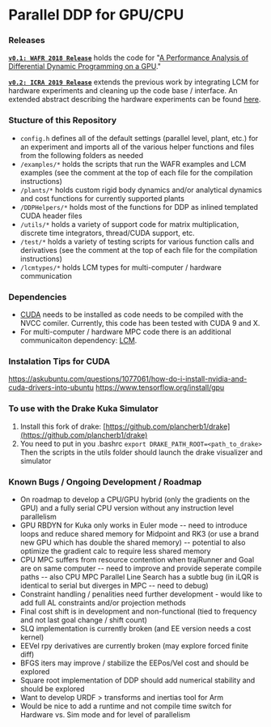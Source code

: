 # Parallel DDP for GPU/CPU #

### Releases
[**```v0.1: WAFR 2018 Release```**](https://github.com/plancherb1/parallel-DDP/tree/v0.1)
holds the code for "[A Performance Analysis of Differential Dynamic Programming on a GPU](https://plancherb1.github.io/publication/parallelddp/)."

[**```v0.2: ICRA 2019 Release```**](https://github.com/plancherb1/parallel-DDP/tree/v0.2) extends the previous work by integrating LCM for hardware experiments and cleaning up the code base / interface. An extended abstract describing the hardware experiments can be found [here](https://plancherb1.github.io/publication/parallelddp_icra/).

### Stucture of this Repository
* ```config.h``` defines all of the default settings (parallel level, plant, etc.) for an experiment and imports all of the various helper functions and files from the following folders as needed
* ```/examples/*``` holds the scripts that run the WAFR examples and LCM examples (see the comment at the top of each file for the compilation instructions)
* ```/plants/*``` holds custom rigid body dynamics and/or analytical dynamics and cost functions for currently supported plants
* ```/DDPHelpers/*``` holds most of the functions for DDP as inlined templated CUDA header files
* ```/utils/*``` holds a variety of support code for matrix multiplication, discrete time integrators, thread/CUDA support, etc.
* ```/test/*``` holds a variety of testing scripts for various function calls and derivatives (see the comment at the top of each file for the compilation instructions)
* ```/lcmtypes/*``` holds LCM types for multi-computer / hardware communication

### Dependencies
* [CUDA](https://developer.nvidia.com/cuda-zone) needs to be installed as code needs to be compiled with the NVCC comiler. Currently, this code has been tested with CUDA 9 and X.
* For multi-computer / hardware MPC code there is an additional communicaiton dependency: [LCM](https://lcm-proj.github.io/).

### Instalation Tips for CUDA
https://askubuntu.com/questions/1077061/how-do-i-install-nvidia-and-cuda-drivers-into-ubuntu
https://www.tensorflow.org/install/gpu

### To use with the Drake Kuka Simulator
1) Install this fork of drake: [https://github.com/plancherb1/drake](https://github.com/plancherb1/drake)
2) You need to put in you .bashrc ```export DRAKE_PATH_ROOT=<path_to_drake>```
Then the scripts in the utils folder should launch the drake visualizer and simulator

### Known Bugs / Ongoing Development / Roadmap
* On roadmap to develop a CPU/GPU hybrid (only the gradients on the GPU) and a fully serial CPU version without any instruction level parallelism
* GPU RBDYN for Kuka only works in Euler mode -- need to introduce loops and reduce shared memory for Midpoint and RK3 (or use a brand new GPU which has double the shared memory) -- potential to also optimize the gradient calc to require less shared memory
* CPU MPC suffers from resource contention when trajRunner and Goal are on same computer -- need to improve and provide seperate compile paths -- also CPU MPC Parallel Line Search has a subtle bug (in iLQR is identical to serial but diverges in MPC -- need to debug)
* Constraint handling / penalities need further development - would like to add full AL constraints and/or projection methods
* Final cost shift is in development and non-functional (tied to frequency and not last goal change / shift count)
* SLQ implementation is currently broken (and EE version needs a cost kernel)
* EEVel rpy derivatives are currently broken (may explore forced finite diff)
* BFGS iters may improve / stabilize the EEPos/Vel cost and should be explored
* Square root implementation of DDP should add numerical stability and should be explored
* Want to develop URDF > transforms and inertias tool for Arm
* Would be nice to add a runtime and not compile time switch for Hardware vs. Sim mode and for level of parallelism
